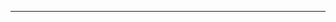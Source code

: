 <!--
CO_OP_TRANSLATOR_METADATA:
{
  "original_hash": "685f55cb07de19b52a30ce6e8b6d889e",
  "translation_date": "2025-08-28T21:02:36+00:00",
  "source_file": "03-CoreGenerativeAITechniques/README.md",
  "language_code": "ms"
}
-->


---

